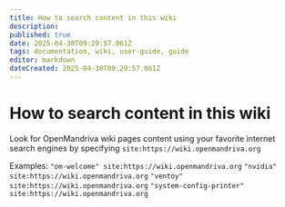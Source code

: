```yaml
---
title: How to search content in this wiki
description: 
published: true
date: 2025-04-30T09:29:57.061Z
tags: documentation, wiki, user-guide, guide
editor: markdown
dateCreated: 2025-04-30T09:29:57.061Z
---
```


# How to search content in this wiki

Look for OpenMandriva wiki pages content using your favorite internet search engines by specifying `site:https://wiki.openmandriva.org`

Examples:
`"om-welcome" site:https://wiki.openmandriva.org`
`"nvidia" site:https://wiki.openmandriva.org`
`"ventoy" site:https://wiki.openmandriva.org`
`"system-config-printer" site:https://wiki.openmandriva.org`
